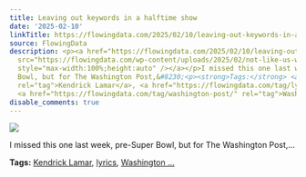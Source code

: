 ```yaml
---
title: Leaving out keywords in a halftime show
date: '2025-02-10'
linkTitle: https://flowingdata.com/2025/02/10/leaving-out-keywords-in-a-halftime-show/
source: FlowingData
description: <p><a href="https://flowingdata.com/2025/02/10/leaving-out-keywords-in-a-halftime-show/"><img
  src="https://flowingdata.com/wp-content/uploads/2025/02/not-like-us-words-750x873.png"
  style="max-width:100%;height:auto" /></a></p>I missed this one last week, pre-Super
  Bowl, but for The Washington Post,&#8230;<p><strong>Tags:</strong> <a href="https://flowingdata.com/tag/kendrick-lamar/"
  rel="tag">Kendrick Lamar</a>, <a href="https://flowingdata.com/tag/lyrics/" rel="tag">lyrics</a>,
  <a href="https://flowingdata.com/tag/washington-post/" rel="tag">Washington ...
disable_comments: true
---
```

<p><a href="https://flowingdata.com/2025/02/10/leaving-out-keywords-in-a-halftime-show/"><img src="https://flowingdata.com/wp-content/uploads/2025/02/not-like-us-words-750x873.png" style="max-width:100%;height:auto" /></a></p>I missed this one last week, pre-Super Bowl, but for The Washington Post,&#8230;<p><strong>Tags:</strong> <a href="https://flowingdata.com/tag/kendrick-lamar/" rel="tag">Kendrick Lamar</a>, <a href="https://flowingdata.com/tag/lyrics/" rel="tag">lyrics</a>, <a href="https://flowingdata.com/tag/washington-post/" rel="tag">Washington ...